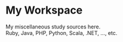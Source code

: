 My Workspace
==============

My miscellaneous study sources here.  
Ruby, Java, PHP, Python, Scala, .NET, ..., etc.

